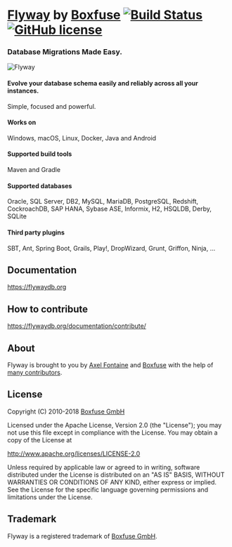 # [Flyway](https://flywaydb.org) by [Boxfuse](https://boxfuse.com) [![Build Status](https://api.travis-ci.org/awal11/flyway.svg)](https://travis-ci.org/awal11/flyway) [![GitHub license](https://img.shields.io/badge/license-Apache%20License%202.0-blue.svg?style=flat)](http://www.apache.org/licenses/LICENSE-2.0)

### Database Migrations Made Easy.

![Flyway](https://flywaydb.org/assets/logo/flyway-logo-tm.png "Flyway")

#### Evolve your database schema easily and reliably across all your instances.
Simple, focused and powerful.

#### Works on
Windows, macOS, Linux, Docker, Java and Android

#### Supported build tools
Maven and Gradle

#### Supported databases
Oracle, SQL Server, DB2, MySQL, MariaDB, PostgreSQL, Redshift, CockroachDB, SAP HANA, Sybase ASE, Informix, H2, HSQLDB, Derby, SQLite

#### Third party plugins
SBT, Ant, Spring Boot, Grails, Play!, DropWizard, Grunt, Griffon, Ninja, ...

## Documentation
https://flywaydb.org

## How to contribute
https://flywaydb.org/documentation/contribute/

## About
Flyway is brought to you by [Axel Fontaine](https://twitter.com/axelfontaine) and [Boxfuse](https://boxfuse.com) with the help of [many contributors](https://flywaydb.org/documentation/contribute/hallOfFame.html).

## License
Copyright (C) 2010-2018 [Boxfuse GmbH](https://boxfuse.com)

Licensed under the Apache License, Version 2.0 (the "License");
you may not use this file except in compliance with the License.
You may obtain a copy of the License at

http://www.apache.org/licenses/LICENSE-2.0

Unless required by applicable law or agreed to in writing, software
distributed under the License is distributed on an "AS IS" BASIS,
WITHOUT WARRANTIES OR CONDITIONS OF ANY KIND, either express or implied.
See the License for the specific language governing permissions and
limitations under the License.

## Trademark
Flyway is a registered trademark of [Boxfuse GmbH](https://boxfuse.com).
